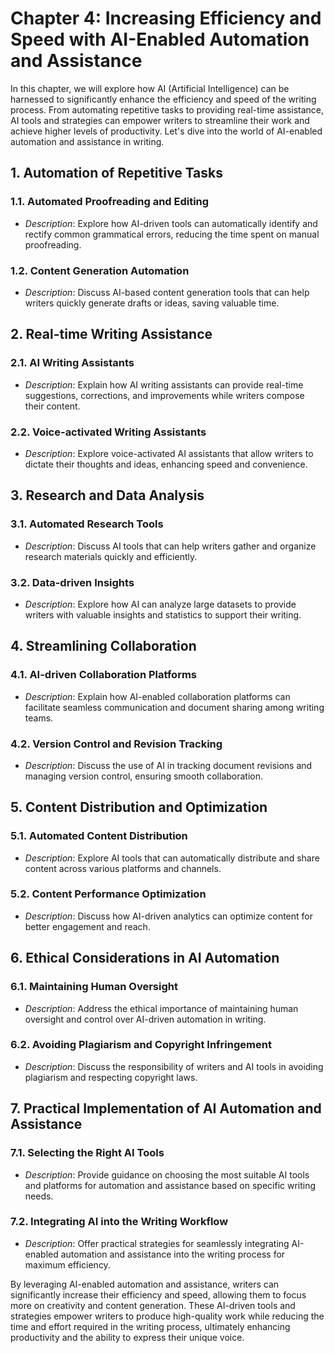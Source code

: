 Chapter 4: Increasing Efficiency and Speed with AI-Enabled Automation and Assistance
====================================================================================

In this chapter, we will explore how AI (Artificial Intelligence) can be harnessed to significantly enhance the efficiency and speed of the writing process. From automating repetitive tasks to providing real-time assistance, AI tools and strategies can empower writers to streamline their work and achieve higher levels of productivity. Let's dive into the world of AI-enabled automation and assistance in writing.

**1. Automation of Repetitive Tasks**
-------------------------------------

### 1.1. **Automated Proofreading and Editing**

* *Description*: Explore how AI-driven tools can automatically identify and rectify common grammatical errors, reducing the time spent on manual proofreading.

### 1.2. **Content Generation Automation**

* *Description*: Discuss AI-based content generation tools that can help writers quickly generate drafts or ideas, saving valuable time.

**2. Real-time Writing Assistance**
-----------------------------------

### 2.1. **AI Writing Assistants**

* *Description*: Explain how AI writing assistants can provide real-time suggestions, corrections, and improvements while writers compose their content.

### 2.2. **Voice-activated Writing Assistants**

* *Description*: Explore voice-activated AI assistants that allow writers to dictate their thoughts and ideas, enhancing speed and convenience.

**3. Research and Data Analysis**
---------------------------------

### 3.1. **Automated Research Tools**

* *Description*: Discuss AI tools that can help writers gather and organize research materials quickly and efficiently.

### 3.2. **Data-driven Insights**

* *Description*: Explore how AI can analyze large datasets to provide writers with valuable insights and statistics to support their writing.

**4. Streamlining Collaboration**
---------------------------------

### 4.1. **AI-driven Collaboration Platforms**

* *Description*: Explain how AI-enabled collaboration platforms can facilitate seamless communication and document sharing among writing teams.

### 4.2. **Version Control and Revision Tracking**

* *Description*: Discuss the use of AI in tracking document revisions and managing version control, ensuring smooth collaboration.

**5. Content Distribution and Optimization**
--------------------------------------------

### 5.1. **Automated Content Distribution**

* *Description*: Explore AI tools that can automatically distribute and share content across various platforms and channels.

### 5.2. **Content Performance Optimization**

* *Description*: Discuss how AI-driven analytics can optimize content for better engagement and reach.

**6. Ethical Considerations in AI Automation**
----------------------------------------------

### 6.1. **Maintaining Human Oversight**

* *Description*: Address the ethical importance of maintaining human oversight and control over AI-driven automation in writing.

### 6.2. **Avoiding Plagiarism and Copyright Infringement**

* *Description*: Discuss the responsibility of writers and AI tools in avoiding plagiarism and respecting copyright laws.

**7. Practical Implementation of AI Automation and Assistance**
---------------------------------------------------------------

### 7.1. **Selecting the Right AI Tools**

* *Description*: Provide guidance on choosing the most suitable AI tools and platforms for automation and assistance based on specific writing needs.

### 7.2. **Integrating AI into the Writing Workflow**

* *Description*: Offer practical strategies for seamlessly integrating AI-enabled automation and assistance into the writing process for maximum efficiency.

By leveraging AI-enabled automation and assistance, writers can significantly increase their efficiency and speed, allowing them to focus more on creativity and content generation. These AI-driven tools and strategies empower writers to produce high-quality work while reducing the time and effort required in the writing process, ultimately enhancing productivity and the ability to express their unique voice.
